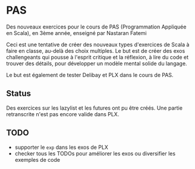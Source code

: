 # PAS
Des nouveaux exercices pour le cours de PAS (Programmation Appliquée en Scala), en 3ème année, enseigné par Nastaran Fatemi

Ceci est une tentative de créer des nouveaux types d'exercices de Scala à faire en classe, au-delà des choix multiples. Le but est de créer des exos challengeants qui pousse à l'esprit critique et la réflexion, à lire du code et trouver des détails, pour développer un modèle mental solide du langage.

Le but est également de tester Delibay et PLX dans le cours de PAS.

## Status
Des exercices sur les lazylist et les futures ont pu être créés. Une partie retranscrite n'est pas encore valide dans PLX.

## TODO
- supporter le `exp` dans les exos de PLX
- checker tous les TODOs pour améliorer les exos ou diversifier les exemples de code
